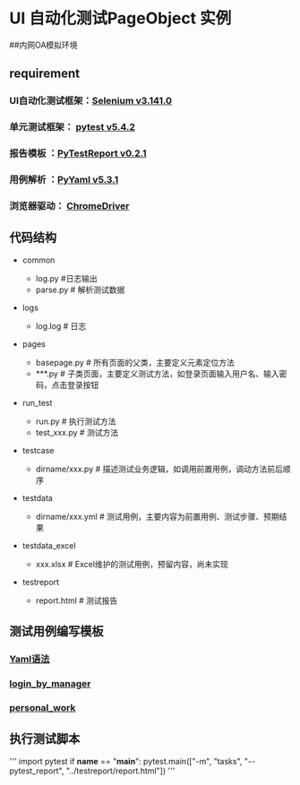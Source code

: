 # UI 自动化测试PageObject 实例
##内网OA模拟环境

## requirement
### UI自动化测试框架：[Selenium v3.141.0](https://selenium-python.readthedocs.io/)
### 单元测试框架： [pytest v5.4.2](https://learning-pytest.readthedocs.io/zh/latest/index.html)
### 报告模板 ：[PyTestReport v0.2.1](https://github.com/five3/PyTestReport)
### 用例解析 ：[PyYaml v5.3.1](https://pyyaml.org/wiki/PyYAMLDocumentation)
### 浏览器驱动： [ChromeDriver](https://chromedriver.chromium.org/downloads)


## 代码结构
-   common
    -   log.py #日志输出
    -   parse.py # 解析测试数据
-   logs
    -   log.log # 日志
-   pages
    -   basepage.py     # 所有页面的父类，主要定义元素定位方法
    -   ***.py          # 子类页面，主要定义测试方法，如登录页面输入用户名、输入密码，点击登录按钮
-   run_test
    -   run.py          # 执行测试方法
    -   test_xxx.py     # 测试方法
-   testcase
    -   dirname/xxx.py  # 描述测试业务逻辑，如调用前置用例，调动方法前后顺序
    
-   testdata
    -   dirname/xxx.yml # 测试用例，主要内容为前置用例、测试步骤、预期结果
-   testdata_excel
    -   xxx.xlsx        # Excel维护的测试用例，预留内容，尚未实现
-   testreport
    -   report.html     # 测试报告

## 测试用例编写模板
### [Yaml语法](https://www.runoob.com/w3cnote/yaml-intro.html)
### [login_by_manager](https://github.com/sukekes/autotestOA/blob/master/testdata/loginpage/login_by_manager.yml)
### [personal_work](https://github.com/sukekes/autotestOA/blob/master/testdata/personalwork/personal_work.yml)


## 执行测试脚本
'''
import pytest
if __name__ == "__main__":
    pytest.main(["-m", "tasks", "--pytest_report", "../testreport/report.html"])
'''
